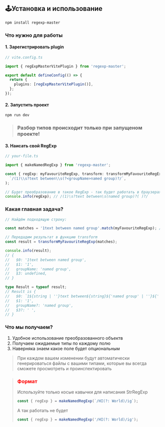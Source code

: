 ## 🕹️Установка и использование

```sh
npm install regexp-master
```

### Что нужно для работы

#### 1. Зарегистрировать plugin

```ts
// vite.config.ts

import { regExpMasterVitePlugin } from 'regexp-master';

export default defineConfig(() => {
  return {
    plugins: [regExpMasterVitePlugin()],
  };
});
```

#### 2. Запустить проект

```sh
npm run dev
```

> ### Разбор типов происходит только при запущеном проекте!

#### 3. Наисать свой RegExp

```ts
// your-file.ts

import { makeNamedRegExp } from 'regexp-master';

const { regExp: myFavouriteRegExp, transform: transformMyFavouriteRegExp } = makeNamedRegExp(
  `/(1)\\s?text between\\s(?<groupName>named group)?/`,
);

// Будет преобразование в такое RegExp - так будет работать в браузерах в IOS
console.info(regExp); // /(1)\s?text between\s(named group)?( )?/
```

### Какая главная задача?

```ts
// Найдём подходящую строку:

const matches = '1text between named group'.match(myFavouriteRegExp); // ['1text between named group', '1', 'named group', undefined]

// Передадим результат в функцию transform
const result = transformMyFavouriteRegExp(matches);

console.info(result);
// {
//   $0: '1text between named group',
//   $1: '1',
//   groupName: 'named group',
//   $3: undefined,
// }

type Result = typeof result;
// Result is {
//   $0: `1${string | ''}text between${string}${'named group' | ''}${' ' | ''}`,
//   $1: '1',
//   groupName?: 'named group',
//   $3?: ' ',
// }
```

### Что мы получаем?

1. Удобное использование преобразованного объектв
2. Получаем ожидаемые типы по каждому полю
3. Наверняка знаем какое поле будет опциональным

> При каждом вашем изменении будут автоматически генерироваться файлы с вашими типами, которые вы всегда сможете просмотреть и проинспектировать

> ### <font color="red">Формат</font>
>
> Используйте только косые кавычки для написания StrRegExp
>
> ```ts
> const { regExp } = makeNamedRegExp(`/HI(?: World)/ig`);
> ```
>
> А так работать не будет
>
> ```ts
> const { regExp } = makeNamedRegExp('/HI(?: World)/ig');
> ```
